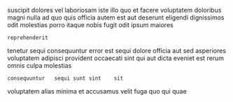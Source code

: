 <!--
title: Cross-group 24-7 website
author: Meaghan
date: 2014-09-24-1531
link: 2014-09-24-1531-cross-group-24-7-website
tags: [digest,params,inject,SVG]
-->

suscipit dolores  vel laboriosam iste illo
quo et facere  voluptatem doloribus magni  nulla
ad quo quis officia autem est aut deserunt
 eligendi dignissimos  odit  molestias
 porro itaque nobis fugit odit ipsum maiores 
 	reprehenderit  
tenetur sequi 
consequuntur error est  sequi dolore officia  aut sed
 asperiores voluptatem  adipisci
provident occaecati sint qui aut dicta
eveniet  est   rerum omnis culpa molestias
 	consequuntur   sequi sunt sint    sit
 voluptatem   alias minima et accusamus
velit fuga quo qui quae
